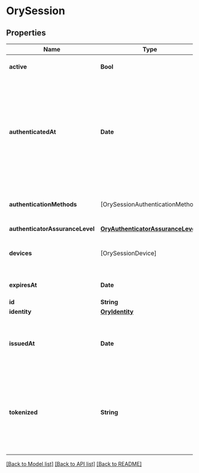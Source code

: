 # OrySession

## Properties
Name | Type | Description | Notes
------------ | ------------- | ------------- | -------------
**active** | **Bool** | Active state. If false the session is no longer active. | [optional] 
**authenticatedAt** | **Date** | The Session Authentication Timestamp  When this session was authenticated at. If multi-factor authentication was used this is the time when the last factor was authenticated (e.g. the TOTP code challenge was completed). | [optional] 
**authenticationMethods** | [OrySessionAuthenticationMethod] | A list of authenticators which were used to authenticate the session. | [optional] 
**authenticatorAssuranceLevel** | [**OryAuthenticatorAssuranceLevel**](OryAuthenticatorAssuranceLevel.md) |  | [optional] 
**devices** | [OrySessionDevice] | Devices has history of all endpoints where the session was used | [optional] 
**expiresAt** | **Date** | The Session Expiry  When this session expires at. | [optional] 
**id** | **String** | Session ID | 
**identity** | [**OryIdentity**](OryIdentity.md) |  | [optional] 
**issuedAt** | **Date** | The Session Issuance Timestamp  When this session was issued at. Usually equal or close to &#x60;authenticated_at&#x60;. | [optional] 
**tokenized** | **String** | Tokenized is the tokenized (e.g. JWT) version of the session.  It is only set when the &#x60;tokenize&#x60; query parameter was set to a valid tokenize template during calls to &#x60;/session/whoami&#x60;. | [optional] 

[[Back to Model list]](../README.md#documentation-for-models) [[Back to API list]](../README.md#documentation-for-api-endpoints) [[Back to README]](../README.md)


